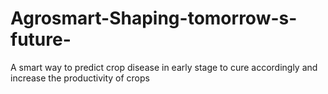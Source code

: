 # Agrosmart-Shaping-tomorrow-s-future-
A smart way to predict crop disease in early stage to cure accordingly and increase the productivity of crops 
